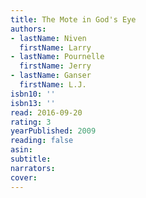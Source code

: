 ```yaml
---
title: The Mote in God's Eye
authors:
- lastName: Niven
  firstName: Larry
- lastName: Pournelle
  firstName: Jerry
- lastName: Ganser
  firstName: L.J.
isbn10: ''
isbn13: ''
read: 2016-09-20
rating: 3
yearPublished: 2009
reading: false
asin:
subtitle:
narrators:
cover:
---
```

